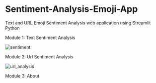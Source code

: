 # Sentiment-Analysis-Emoji-App
Text and URL  Emoji Sentiment Analysis web application using Streamlit Python

Module 1: Text Sentiment Analysis

![sentiment](https://user-images.githubusercontent.com/22385974/96089314-46e9ec80-0ee4-11eb-953c-8c102e92d4b2.gif)

Module 2: Url Sentiment Analysis

![url_analysis](https://user-images.githubusercontent.com/22385974/96089541-9af4d100-0ee4-11eb-9d30-558194210608.gif)

Module 3: About

